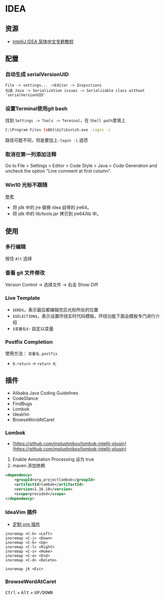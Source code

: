 # IDEA

<!-- toc -->

## 资源
* [IntelliJ IDEA 简体中文专题教程](https://github.com/judasn/IntelliJ-IDEA-Tutorial)

## 配置
### 自动生成 serialVersionUID
```
File -> settings... ->Editor -> Inspsctions
勾选 Java -> Serialization issues -> Serializable class without 'serialVersionUID'
```

### 设置Terminal使用git bash
找到 `Settings -> Tools -> Terminal`，在 `Shell path`里填上
```bash
C:\Program Files (x86)\Git\bin\sh.exe -login -i
```
路径可能不同，但是要加上`-login -i` 选项

### 取消在第一列添加注释
Go to File > Settings > Editor > Code Style > Java > Code Generation and uncheck the option "Line comment at first column".

### Win10 光标不跟随

[参考](https://www.zhihu.com/question/37582743)

* 将 jdk 中的 jre 替换 idea 自带的 jre64。
* 将 jdk 中的 lib/tools.jar 拷贝到 jre64/lib 中。

## 使用
### 多行编辑
按住 `Alt` 选择

### 查看 git 文件修改
Version Control -> 选择文件 -> 右击 Show Diff

### Live Template
* `$END$`，表示最后都编辑完后光标所处的位置
* `$SELECTION$`，表示设置环绕实时代码模板，环绕功能下面会模板专门进行介绍
* `$变量名$`- 自定以变量

### Postfix Completion
使用方法： `变量名.postfix`

* `0.return` -> `return 0`;

## 插件
* Alibaba Java Coding Guidelines
* CodeGlance
* FindBugs
* Lombok
* IdeaVim
* BrowseWordAtCaret

### Lombok
* [https://github.com/mplushnikov/lombok-intellij-plugin](https://github.com/mplushnikov/lombok-intellij-plugin)

1. Enable Annotation Processing 设为 true
2. maven 添加依赖
```xml
<dependency>
    <groupId>org.projectlombok</groupId>
    <artifactId>lombok</artifactId>
    <version>1.16.18</version>
    <scope>provided</scope>
</dependency>
```

### IdeaVim 插件
* [定制 vim 插件](http://www.jianshu.com/p/ec6b4b4536aa)

```
inoremap <C-h> <Left>
inoremap <C-j> <Down>
inoremap <C-k> <Up>
inoremap <C-l> <Right>
inoremap <C-s> <Home>
inoremap <C-o> <End>
inoremap <C-d> <Delete>

inoremap jk <Esc>
```
### BrowseWordAtCaret
<kbd>Ctrl</kbd> + <kbd>Alt</kbd> + <kbd>UP/DOWN</kbd>

